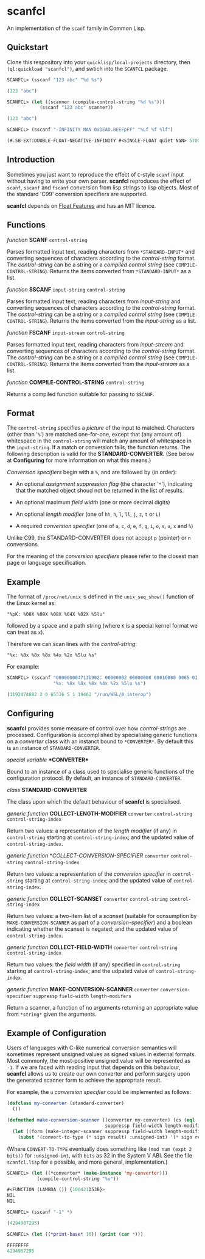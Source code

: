 # scanfcl

An implementation of the `scanf` family in Common Lisp.

## Quickstart

Clone this respository into your `quicklisp/local-projects` directory, then `(ql:quickload "scanfcl")`, and swtich into the `SCANFCL` package.

```lisp
SCANFCL> (sscanf "123 abc" "%d %s")

(123 "abc")

SCANFCL> (let ((scanner (compile-control-string "%d %s")))
            (sscanf "123 abc" scanner))

(123 "abc")

SCANFCL> (sscanf "-INFINITY NAN 0xDEAD.BEEFpFF" "%Lf %f %lf")

(#.SB-EXT:DOUBLE-FLOAT-NEGATIVE-INFINITY #<SINGLE-FLOAT quiet NaN> 57005.745834350586d0)
```

## Introduction

Sometimes you just want to reproduce the effect of `C`-style `scanf` input without having to write your own parser. **scanfcl** reproduces the effect of `scanf`, `sscanf` and `fscanf` conversion from lisp strings to lisp objects. Most of the standard 'C99' conversion specifiers are supported.

**scanfcl** depends on [Float Features](https://shinmera.github.io/float-features/) and has an MIT licence.

## Functions

*function* **SCANF** `control-string`

Parses formatted input text, reading characters from `*STANDARD-INPUT*` and converting sequences of characters according to the *control-string* format. The *control-string* can be a string or a *compiled control string* (see `COMPILE-CONTROL-STRING`). Returns the items converted from `*STANDARD-INPUT*` as a list.

*function* **SSCANF** `input-string` `control-string`

Parses formatted input text, reading characters from *input-string* and converting sequences of characters according to the *control-string* format. The *control-string* can be a string or a *compiled control string* (see `COMPILE-CONTROL-STRING`). Returns the items converted from the *input-string* as a list.

*function* **FSCANF** `input-stream` `control-string`

Parses formatted input text, reading characters from *input-stream* and converting sequences of characters according to the *control-string* format. The *control-string* can be a string or a *compiled control string* (see `COMPILE-CONTROL-STRING`). Returns the items converted from the *input-stream* as a list.

*function* **COMPILE-CONTROL-STRING** `control-string`

Returns a compiled function suitable for passing to `SSCANF`.

## Format

The `control-string` specifies a *picture* of the input to matched. Characters (other than '`%`') are matched one-for-one, except that (any amount of) whitespace in the `control-string` will match any amount of whitespace in the `input-string`. If a match or conversion fails, the function returns. The following description is valid for the **STANDARD-CONVERTER**. (See below at **Configuring** for more information on what this means.)

*Conversion specifiers* begin with a `%`, and are followed by (in order):

* An optional *assignment suppression flag* (the character '`*`'), indicating that the matched object shoud not be returned in the list of results.

* An optional maximum *field width* (one or more decimal digits)

* An optional *length modifier* (one of `hh`, `h`, `l`, `ll`, `j`, `z`, `t` or `L`)

* A required *conversion specifier* (one of `a`, `c`, `d`, `e`, `f`, `g`, `i`, `o`, `s`, `u`, `x` and `%`)

Unlike C99, the STANDARD-CONVERTER does not accept `p` (pointer) or `n` conversions.

For the meaning of the *conversion specifiers* please refer to the closest man page or language specification.

## Example

The format of `/proc/net/unix` is defined in the `unix_seq_show()` function of the Linux kernel as:

    "%pK: %08X %08X %08X %04X %02X %5lu"

followed by a space and a path string (where `K` is a special kernel format we can treat as `x`).

Therefore we can scan lines with the *control-string*:

    "%x: %8x %8x %8x %4x %2x %5lu %s"

For example:

```lisp
SCANFCL> (sscanf "000000004713b902: 00000002 00000000 00010000 0005 01 19462 /run/WSL/8_interop"
                 "%x: %8x %8x %8x %4x %2x %5lu %s")

(1192474882 2 0 65536 5 1 19462 "/run/WSL/8_interop")
```

## Configuring

**scanfcl** provides some measure of control over how *control-strings* are processed. Configuration is accomplished by specialising generic functions on a *converter* class with an instanct bound to `*CONVERTER*`. By default this is an instance of `STANDARD-CONVERTER`.

*special variable* **\*CONVERTER\***

Bound to an instance of a class used to specialise generic functions of the configuration protocol. By default, an instance of `STANDARD-CONVERTER`.

*class* **STANDARD-CONVERTER**

The class upon which the default behaviour of **scanfcl** is specialised.

*generic function* **COLLECT-LENGTH-MODIFIER** `converter` `control-string` `control-string-index`

Return two values: a representation of the *length modifier* (if any) in `control-string` starting at `control-string-index`; and the updated value of `control-string-index`.

*generic function* **COLLECT-CONVERSION-SPECIFIER* `converter` `control-string` `control-string-index`

Return two values: a representation of the *conversion specifier* in `control-string` starting at `control-string-index`; and the updated value of `control-string-index`.

*generic function* **COLLECT-SCANSET** `converter` `control-string` `control-string-index`

Return two values: a two-item list of a *scanset* (suitable for consumption by `MAKE-CONVERSION-SCANNER` as part of a *conversion-specifier*) and a boolean indicating whether the scanset is negated; and the updated value of `control-string-index`.

*generic function* **COLLECT-FIELD-WIDTH** `converter` `control-string` `control-string-index`

Return two values: the *field width* (if any) specified in `control-string` starting at `control-string-index`; and the udpated value of `control-string-index`.

*generic function* **MAKE-CONVERSION-SCANNER** `converter` `conversion-specifier` `suppressp` `field-width` `length-modifers`

Return a scanner, a function of no arguments returning an appropriate value from `*string*` given the arguments.

## Example of Configuration

Users of languages with C-like numerical conversion semantics will sometimes represent unsigned values as signed values in external formats. Most commonly, the most-positive unsigned value will be represented as `-1`. If we are faced with reading input that depends on this behaviour, **scanfcl** allows us to create our own converter and perform surgery upon the generated scanner form to achieve the appropriate result.

For example, the `u` *conversion specifier* could be implemented as follows:

```lisp
(defclass my-converter (standard-converter)
  ())

(defmethod make-conversion-scanner ((converter my-converter) (cs (eql :|u|))
                                    suppressp field-width length-modifier)
  (let ((form (make-integer-scanner suppressp field-width length-modifier :radix 10)))
    (subst '(convert-to-type (* sign result) :unsigned-int) '(* sign result) form :test #'equal)))
```
(Where `CONVERT-TO-TYPE` eventually does something like `(mod num (expt 2 bits))` for `:unsigned-int`, with `bits` as 32 in the System V ABI. See the file `scanfcl.lisp` for a possible, and more general, implementation.)

```lisp
SCANFCL> (let ((*converter* (make-instance 'my-converter)))
           (compile-control-string "%u"))

#<FUNCTION (LAMBDA ()) {100421D53B}>
NIL
NIL

SCANFCL> (sscanf "-1" *)

(4294967295)

SCANFCL> (let ((*print-base* 16)) (print (car *)))

FFFFFFFF 
4294967295
````

